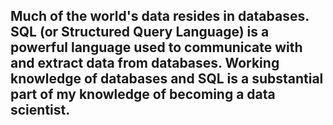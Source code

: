## Much of the world's data resides in databases. SQL (or Structured Query Language) is a powerful language used to communicate with and extract data from databases. Working knowledge of databases and SQL is a substantial part of my knowledge of becoming a data scientist.
